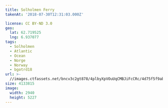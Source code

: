 ```yaml
---
title: Solholmen Ferry
takenAt: '2018-07-30T12:31:03.000Z'

license: CC BY-ND 3.0
geo:
  lat: 62.719525
  lng: 6.937077
tags:
  - Solholmen
  - Atlantic
  - Ocean
  - Norge
  - Norway
  - bgotrd18
url: >-
  //images.ctfassets.net/bncv3c2gt878/4plbyXpVOuUqCMBJiFcCRc/4d75f5f9ab6d3a5ce0fea9de2f7c8f4a/solholmen-ferry_42955687665_o
size: 4133815
image:
  width: 2940
  height: 5227
---
```

